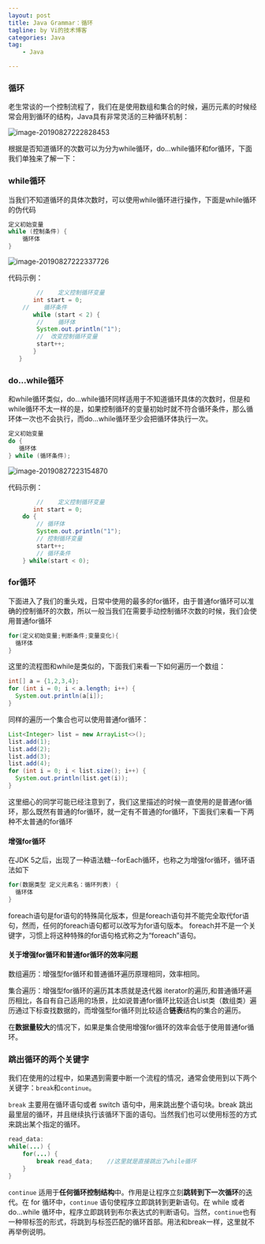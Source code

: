 ```yaml
---
layout: post  
title: Java Grammar：循环
tagline: by Vi的技术博客
categories: Java  
tag: 
    - Java

---
```

<!--more-->

### 循环

老生常谈的一个控制流程了，我们在是使用数组和集合的时候，遍历元素的时候经常会用到循环的结构，Java具有非常灵活的三种循环机制：

![image-20190827222828453](http://www.justdojava.com/assets/images/2019/java/image_vi/09_06/2019-08-27-142828.png)

根据是否知道循环的次数可以为分为while循环，do...while循环和for循环，下面我们单独来了解一下：

### while循环

当我们不知道循环的具体次数时，可以使用while循环进行操作，下面是while循环的伪代码

```java
定义初始变量  
while (控制条件) {
	循环体
}
```

![image-20190827222337726](http://www.justdojava.com/assets/images/2019/java/image_vi/09_06/2019-08-27-142337.png)

代码示例：

```java
		//    定义控制循环变量
       int start = 0;
    //    循环条件
       while (start < 2) {
        //    循环体
        System.out.println("1");
        //  改变控制循环变量
        start++;
       }
   }
```

### do...while循环

和while循环类似，do...while循环同样适用于不知道循环具体的次数时，但是和while循环不太一样的是，如果控制循环的变量初始时就不符合循环条件，那么循环体一次也不会执行，而do...while循环至少会把循环体执行一次。

```java
定义初始变量
do {
   循环体
} while (循环条件);
```

![image-20190827223154870](http://www.justdojava.com/assets/images/2019/java/image_vi/09_06/2019-08-27-143155.png)



代码示例：

```java
		//    定义控制循环变量
       int start = 0;
    do {
        // 循环体
        System.out.println("1");
        // 控制循环变量
        start++;
        // 循环条件
    } while(start < 0);
```



### for循环

下面进入了我们的重头戏，日常中使用的最多的for循环，由于普通for循环可以准确的控制循环的次数，所以一般当我们在需要手动控制循环次数的时候，我们会使用普通for循环

```java
for(定义初始变量;判断条件;变量变化){
  循环体
}
```

这里的流程图和while是类似的，下面我们来看一下如何遍历一个数组：

```java
int[] a = {1,2,3,4};
for (int i = 0; i < a.length; i++) {
  System.out.println(a[i]);
}
```

同样的遍历一个集合也可以使用普通for循环：

```java
List<Integer> list = new ArrayList<>();
list.add(1);
list.add(2);
list.add(3);
list.add(4);
for (int i = 0; i < list.size(); i++) {
  System.out.println(list.get(i));
}
```

这里细心的同学可能已经注意到了，我们这里描述的时候一直使用的是普通for循环，那么既然有普通的for循环，就一定有不普通的for循环，下面我们来看一下两种不太普通的for循环

#### 增强for循环

在JDK 5之后，出现了一种语法糖--forEach循环，也称之为增强for循环，循环语法如下

```java
for(数据类型 定义元素名：循环列表) {
  循环体
}
```

foreach语句是for语句的特殊简化版本，但是foreach语句并不能完全取代for语句，然而，任何的foreach语句都可以改写为for语句版本。 foreach并不是一个关键字，习惯上将这种特殊的for语句格式称之为“foreach”语句。



#### 关于增强for循环和普通for循环的效率问题

数组遍历：增强型for循环和普通循环遍历原理相同，效率相同。

集合遍历：增强型for循环的遍历其本质就是迭代器 iterator的遍历,和普通循环遍历相比，各自有自己适用的场景，比如说普通for循环比较适合List类（数组类）遍历通过下标查找数据的，而增强型for循环则比较适合**链表**结构的集合的遍历。

在**数据量较大**的情况下，如果是集合使用增强for循环的效率会低于使用普通for循环。

### 跳出循环的两个关键字

我们在使用的过程中，如果遇到需要中断一个流程的情况，通常会使用到以下两个关键字：`break`和`continue`。

`break` 主要用在循环语句或者 switch 语句中，用来跳出整个语句块。break 跳出最里层的循环，并且继续执行该循环下面的语句。当然我们也可以使用标签的方式来跳出某个指定的循环。

```java
read_data:
while(...) {
    for(...) {
        break read_data;    //这里就是直接跳出了while循环
    }
}
```

`continue` 适用于**任何循环控制结构**中。作用是让程序立刻**跳转到下一次循环**的迭代。在 for 循环中，`continue` 语句使程序立即跳转到更新语句。在 while 或者 do…while 循环中，程序立即跳转到布尔表达式的判断语句。当然，`continue`也有一种带标签的形式，将跳到与标签匹配的循环首部。用法和break一样，这里就不再举例说明。

